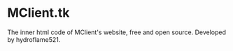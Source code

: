 # MClient.tk
The inner html code of MClient's website, free and open source. Developed by hydroflame521.
